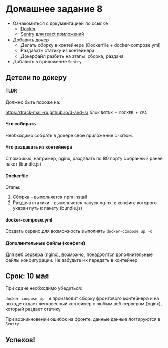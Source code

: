 # Домашнее задание 8

- Ознакомиться с документацией по ссылке
   - [Docker](https://docs.docker.com/get-started/)
   - [Sentry для react приложений](https://docs.sentry.io/platforms/javascript/react/)
- Добавить докер
   - Делать сборку в контейнере (Dockerfile + docker-compose.yml)
   - Раздавать статику из контейнера
   - Докерфайл разбить на этапы: сборка, раздача
- Добавить в приложение `Sentry`

## Детели по докеру

#### TLDR

Должно быть похоже на:

https://track-mail-ru.github.io/d-and-s/ блок `NGINX + DOCKER + CRA`

#### Что собирать

Необходимо собрать в докере свое приложение с чатом. 

#### Что раздавать из контейнера

С помощью, например, nginx, раздавать по 80 порту собранный ранее пакет (bundle.js)

#### Dockerfile

Этапы:

1. Сборка – выполняется npm install
2. Раздача статики – выполняется запуск nginx, в конфиге которого указан путь к пакету (bundle.js)

#### docker-compose.yml

Создать сервис для возможность выполнять `docker-compose up -d`

#### Дополнительные файлы (конфиги)

Для веб сервера (nginx), возможно, понадобятся дополнительные файлы конфигурации. Не забудьте их передать в контейнер.

## Срок: 10 мая

При сдаче необходимо убедиться:

`docker-compose up -d` производит сборку фронтового контейнера и на выходе отдает легковесный контейнер с любым веб сервером (nginx), который раздает статику.

При возникновении ошибок на фронте, данные данные логгируются в `Sentry`

## Успехов!
